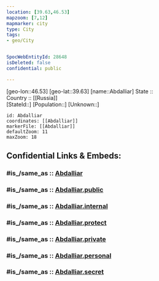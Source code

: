 ```yaml
---
location: [39.63,46.53] 
mapzoom: [7,12] 
mapmarker: city 
type: City
tags:
- geo/City


SpocWebEntityId: 28648
isDeleted: false
confidential: public

---
```

[geo-lon::46.53] 
[geo-lat::39.63] 
[name::Abdalliar] 
State ::  
Country :: [[Russia]]  
[StateId::] 
[Population::] 
[Unknown::] 


```leaflet
id: Abdalliar
coordinates: [[Abdalliar]] 
markerFile: [[Abdalliar]] 
defaultZoom: 11 
maxZoom: 18
```


## Confidential Links & Embeds: 

### #is_/same_as :: [Abdalliar](/_Standards/Earth/Continent/Asia/Asia~North~West/Azerbaijan/Armenian_Enclaves/Nagorno-Karabakh/Şuşa/City/Abdalliar.md) 

### #is_/same_as :: [Abdalliar.public](/_public/Earth/Continent/Asia/Asia~North~West/Azerbaijan/Armenian_Enclaves/Nagorno-Karabakh/Şuşa/City/Abdalliar.public.md) 

### #is_/same_as :: [Abdalliar.internal](/_internal/Earth/Continent/Asia/Asia~North~West/Azerbaijan/Armenian_Enclaves/Nagorno-Karabakh/Şuşa/City/Abdalliar.internal.md) 

### #is_/same_as :: [Abdalliar.protect](/_protect/Earth/Continent/Asia/Asia~North~West/Azerbaijan/Armenian_Enclaves/Nagorno-Karabakh/Şuşa/City/Abdalliar.protect.md) 

### #is_/same_as :: [Abdalliar.private](/_private/Earth/Continent/Asia/Asia~North~West/Azerbaijan/Armenian_Enclaves/Nagorno-Karabakh/Şuşa/City/Abdalliar.private.md) 

### #is_/same_as :: [Abdalliar.personal](/_personal/Earth/Continent/Asia/Asia~North~West/Azerbaijan/Armenian_Enclaves/Nagorno-Karabakh/Şuşa/City/Abdalliar.personal.md) 

### #is_/same_as :: [Abdalliar.secret](/_secret/Earth/Continent/Asia/Asia~North~West/Azerbaijan/Armenian_Enclaves/Nagorno-Karabakh/Şuşa/City/Abdalliar.secret.md)

